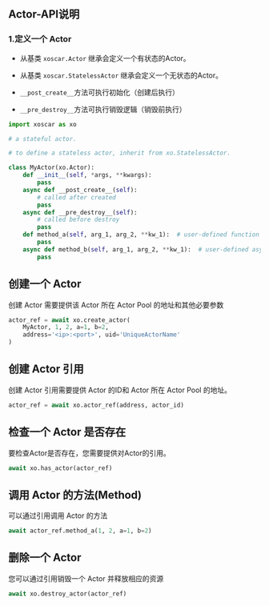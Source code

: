 ## Actor-API说明

### 1.定义一个 Actor

- 从基类 `xoscar.Actor` 继承会定义一个有状态的Actor。

- 从基类 `xoscar.StatelessActor` 继承会定义一个无状态的Actor。

- `__post_create__`方法可执行初始化（创建后执行）

- `__pre_destroy__`方法可执行销毁逻辑（销毁前执行）

```python
import xoscar as xo

# a stateful actor.

# to define a stateless actor, inherit from xo.StatelessActor.

class MyActor(xo.Actor):
    def __init__(self, *args, **kwargs):
        pass
    async def __post_create__(self):
        # called after created
        pass
    async def __pre_destroy__(self):
        # called before destroy
        pass
    def method_a(self, arg_1, arg_2, **kw_1):  # user-defined function
        pass
    async def method_b(self, arg_1, arg_2, **kw_1):  # user-defined async function
        pass
```

## 创建一个 Actor

创建 Actor 需要提供该 Actor 所在 Actor Pool 的地址和其他必要参数

```python
actor_ref = await xo.create_actor(
    MyActor, 1, 2, a=1, b=2,
    address='<ip>:<port>', uid='UniqueActorName'
)
```

## 创建 Actor 引用

创建 Actor 引用需要提供 Actor 的ID和 Actor 所在 Actor Pool 的地址。

```python
actor_ref = await xo.actor_ref(address, actor_id)
```

## 检查一个 Actor 是否存在

要检查Actor是否存在，您需要提供对Actor的引用。

```python
await xo.has_actor(actor_ref)
```

## 调用 Actor 的方法(Method)

可以通过引用调用 Actor 的方法

```python
await actor_ref.method_a(1, 2, a=1, b=2)
```

## 删除一个 Actor

您可以通过引用销毁一个 Actor 并释放相应的资源

```python
await xo.destroy_actor(actor_ref)
```

